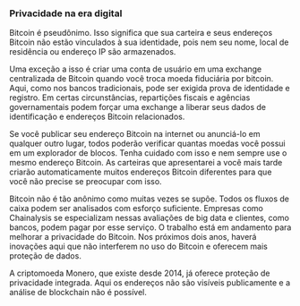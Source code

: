 ### Privacidade na era digital

Bitcoin é pseudônimo. Isso significa que sua carteira e seus endereços Bitcoin não estão vinculados à sua identidade, pois nem seu nome, local de residência ou endereço IP são armazenados.

Uma exceção a isso é criar uma conta de usuário em uma exchange centralizada de Bitcoin quando você troca moeda fiduciária por bitcoin. Aqui, como nos bancos tradicionais, pode ser exigida prova de identidade e registro. Em certas circunstâncias, repartições fiscais e agências governamentais podem forçar uma exchange a liberar seus dados de identificação e endereços Bitcoin relacionados.

Se você publicar seu endereço Bitcoin na internet ou anunciá-lo em qualquer outro lugar, todos poderão verificar quantas moedas você possui em um explorador de blocos. Tenha cuidado com isso e nem sempre use o mesmo endereço Bitcoin. As carteiras que apresentarei a você mais tarde criarão automaticamente muitos endereços Bitcoin diferentes para que você não precise se preocupar com isso.

Bitcoin não é tão anônimo como muitas vezes se supõe. Todos os fluxos de caixa podem ser analisados ​​com esforço suficiente. Empresas como Chainalysis se especializam nessas avaliações de big data e clientes, como bancos, podem pagar por esse serviço. O trabalho está em andamento para melhorar a privacidade do Bitcoin. Nos próximos dois anos, haverá inovações aqui que não interferem no uso do Bitcoin e oferecem mais proteção de dados.

A criptomoeda Monero, que existe desde 2014, já oferece proteção de privacidade integrada. Aqui os endereços não são visíveis publicamente e a análise de blockchain não é possível.
